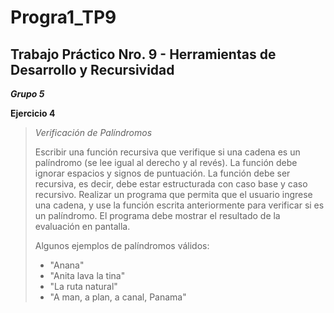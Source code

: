 # Progra1_TP9
## Trabajo Práctico Nro. 9 - Herramientas de Desarrollo y Recursividad
***Grupo 5***

**Ejercicio 4**

> *Verificación de Palíndromos*
>
> Escribir una función recursiva que verifique si una cadena es un palíndromo (se lee igual al derecho y al revés). La función debe ignorar espacios y signos de puntuación. La función debe ser recursiva, es decir, debe estar estructurada con caso base y caso recursivo. Realizar un programa que permita que el usuario ingrese una cadena, y use la función escrita anteriormente para verificar si es un palíndromo. El programa debe mostrar el resultado de la evaluación en pantalla. 
>
>Algunos ejemplos de palíndromos válidos:
>- "Anana"
>- "Anita lava la tina"
>- "La ruta natural"
>- "A man, a plan, a canal, Panama"
